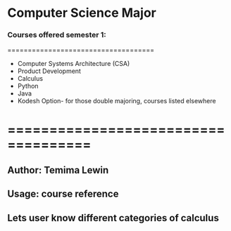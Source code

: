 # Computer Science Major
### Courses offered semester 1:
====================================
* Computer Systems Architecture (CSA)
* Product Development
* Calculus
* Python
* Java
* Kodesh Option- for those double majoring, courses listed elsewhere
# ====================================
## Author: Temima Lewin
## Usage: course reference

## Lets user know different categories of calculus 
